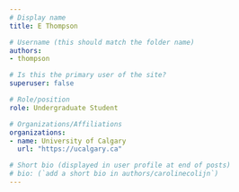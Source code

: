 ```yaml
---
# Display name
title: E Thompson

# Username (this should match the folder name)
authors:
- thompson

# Is this the primary user of the site?
superuser: false

# Role/position
role: Undergraduate Student

# Organizations/Affiliations
organizations:
- name: University of Calgary
  url: "https://ucalgary.ca"

# Short bio (displayed in user profile at end of posts)
# bio: (`add a short bio in authors/carolinecolijn`)
---
```

